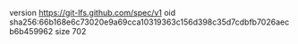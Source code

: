 version https://git-lfs.github.com/spec/v1
oid sha256:66b168e6c73020e9a69cca10319363c156d398c35d7cdbfb7026aecb6b459962
size 702

